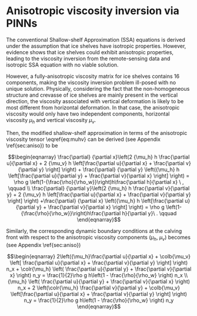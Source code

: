 # Anisotropic viscosity inversion via PINNs

The conventional Shallow-shelf Approximation (SSA) equations is derived under the assumption that ice shelves have 
isotropic properties. However, evidence shows that ice shelves could exhibit anisotropic properties, leading to 
the viscosity inversion from the remote-sensing data and isotropic SSA equation with no viable solution.

However, a fully-anisotropic viscosity matrix for ice shelves contains 16 components, making the viscosity
inversion problem ill-posed with no unique solution. Physically, considering the fact that the non-homogeneous
structure and crevasse of ice shelves are mainly present in the vertical direction, the viscosity associated 
with vertical deformation is likely to be most different from horizontal deformation. In that case, the 
anisotropic viscosity would only have two independent components, horizontal viscosity $\mu_h$ and vertical
viscosity $\mu_v$. 

Then, the modified shallow-shelf approximation in terms of the anisotropic viscosity tensor \eqref{eq:muhv} can be derived (see Appendix \ref{sec:aniso}) to be

$$\begin{eqnarray}
	 \frac{\partial} {\partial x}\left(2 {\mu_h} h \frac{\partial  u}{\partial x} + 2 {\mu_v} h \left[\frac{\partial  u}{\partial x}  + \frac{\partial  v}{\partial y} \right]  \right) 
	+ \frac{\partial} {\partial y} \left({\mu_h} h \left[\frac{\partial  u}{\partial y}  + \frac{\partial  v}{\partial x} \right]  \right)   = \rho g \left(1-{\frac{\rho}{\rho_w}}\right)h\frac{\partial h}{\partial x} \ , \qquad \\ 
	 \frac{\partial} {\partial y}\left(2 {\mu_h} h \frac{\partial  v}{\partial y} + 2 {\mu_v} h \left[\frac{\partial  u}{\partial x}  + \frac{\partial  v}{\partial y} \right]  \right)
  +\frac{\partial} {\partial x} \left({\mu_h} h \left[\frac{\partial  u}{\partial y}  + \frac{\partial  v}{\partial x} \right]  \right)  = \rho g \left(1-{\frac{\rho}{\rho_w}}\right)h\frac{\partial h}{\partial y}\ .   \qquad 
\end{eqnarray}$$

Similarly, the corresponding dynamic boundary conditions at the calving front with respect to the anisotropic viscosity components ($\mu_h$, $\mu_v$) becomes (see Appendix \ref{sec:aniso})

$$\begin{eqnarray}
	2\left({\mu_h}\frac{\partial u}{\partial x} + \colb{\mu_v} \left[ \frac{\partial u}{\partial x} + \frac{\partial v}{\partial y} \right] \right) n_x + \colr{\mu_h} \left( \frac{\partial u}{\partial y} + \frac{\partial v}{\partial x} \right) n_y = \frac{1}{2}\rho g h\left(1 - \frac{\rho}{\rho_w} \right)  n_x   \\ 
	{\mu_h} \left( \frac{\partial u}{\partial y} + \frac{\partial v}{\partial x} \right) n_x  + 2 \left(\colr{\mu_h} \frac{\partial v}{\partial y} + \colb{\mu_v} \left[\frac{\partial u}{\partial x} + \frac{\partial v}{\partial y} \right] \right) n_y  =  \frac{1}{2}\rho g h\left(1 - \frac{\rho}{\rho_w} \right)  n_y 
\end{eqnarray}$$
